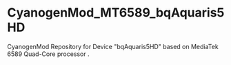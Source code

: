 # CyanogenMod_MT6589_bqAquaris5HD
CyanogenMod Repository for Device "bqAquaris5HD" based on MediaTek 6589 Quad-Core processor .
